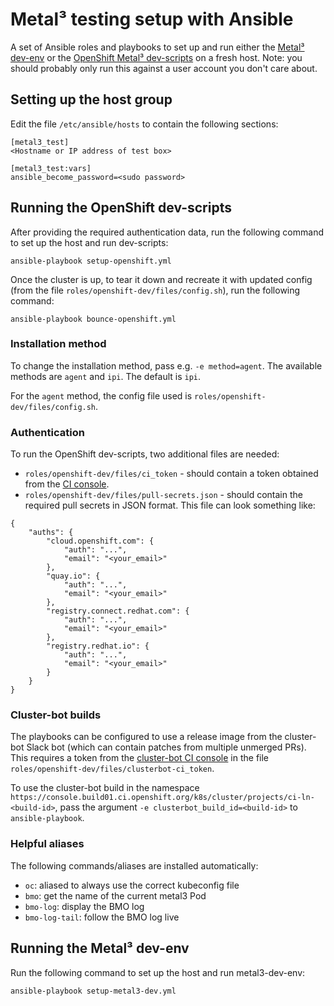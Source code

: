 # Metal³ testing setup with Ansible

A set of Ansible roles and playbooks to set up and run either the [Metal³
dev-env](https://github.com/metal3-io/metal3-dev-env) or the [OpenShift Metal³
dev-scripts](https://github.com/openshift-metal3/dev-scripts) on a fresh host.
Note: you should probably only run this against a user account you don't care
about.

## Setting up the host group

Edit the file `/etc/ansible/hosts` to contain the following sections:

```
[metal3_test]
<Hostname or IP address of test box>

[metal3_test:vars]
ansible_become_password=<sudo password>
```

## Running the OpenShift dev-scripts

After providing the required authentication data, run the following command to
set up the host and run dev-scripts:

```
ansible-playbook setup-openshift.yml
```

Once the cluster is up, to tear it down and recreate it with updated config
(from the file `roles/openshift-dev/files/config.sh`), run the following
command:

```
ansible-playbook bounce-openshift.yml
```

### Installation method

To change the installation method, pass e.g. `-e method=agent`. The available
methods are `agent` and `ipi`. The default is `ipi`.

For the `agent` method, the config file used is
`roles/openshift-dev/files/config.sh`.

### Authentication

To run the OpenShift dev-scripts, two additional files are needed:

* `roles/openshift-dev/files/ci_token` - should contain a token obtained from
  the [CI
console](https://console-openshift-console.apps.ci.l2s4.p1.openshiftapps.com/).
* `roles/openshift-dev/files/pull-secrets.json` - should contain the required
  pull secrets in JSON format. This file can look something like:

```
{
    "auths": {
        "cloud.openshift.com": {
            "auth": "...",
            "email": "<your_email>"
        },
        "quay.io": {
            "auth": "...",
            "email": "<your_email>"
        },
        "registry.connect.redhat.com": {
            "auth": "...",
            "email": "<your_email>"
        },
        "registry.redhat.io": {
            "auth": "...",
            "email": "<your_email>"
        }
    }
}
```

### Cluster-bot builds

The playbooks can be configured to use a release image from the cluster-bot
Slack bot (which can contain patches from multiple unmerged PRs). This
requires a token from the [cluster-bot CI
console](https://console.build01.ci.openshift.org/) in the file
`roles/openshift-dev/files/clusterbot-ci_token`.

To use the cluster-bot build in the namespace
`https://console.build01.ci.openshift.org/k8s/cluster/projects/ci-ln-<build-id>`,
pass the argument `-e clusterbot_build_id=<build-id>` to `ansible-playbook`.

### Helpful aliases

The following commands/aliases are installed automatically:

* `oc`: aliased to always use the correct kubeconfig file
* `bmo`: get the name of the current metal3 Pod
* `bmo-log`: display the BMO log
* `bmo-log-tail`: follow the BMO log live

## Running the Metal³ dev-env

Run the following command to set up the host and run metal3-dev-env:

```
ansible-playbook setup-metal3-dev.yml
```

